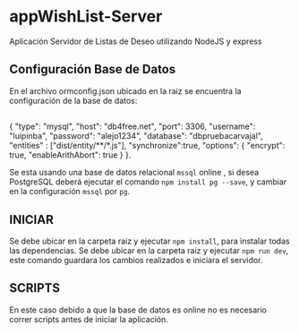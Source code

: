 # appWishList-Server
Aplicación Servidor de Listas de Deseo utilizando NodeJS y express
## Configuración Base de Datos
En el archivo ormconfig.json ubicado en la raiz se encuentra la configuración de la base de datos:
## 
{
    "type": "mysql",
    "host": "db4free.net",
    "port": 3306,
    "username": "luipinba",
    "password": "alejo1234",
    "database": "dbpruebacarvajal",
    "entities" : ["dist/entity/**/*.js"],
    "synchronize":true,
    "options": {
        "encrypt": true,
        "enableArithAbort": true
        }
 }.
 
Se esta usando una base de datos relacional `mssql` online , si desea PostgreSQL deberá ejecutar el comando `npm install pg --save`, y cambiar en la configuración `mssql` por `pg`. 
## INICIAR
Se debe ubicar en la carpeta raiz y ejecutar `npm install`, para instalar todas las dependencias.
Se debe ubicar en la carpeta raiz y ejecutar `npm run dev`, este comando guardara los cambios realizados e iniciara el servidor.
## SCRIPTS
En este caso debido a que la base de datos es online no es necesario correr scripts antes de iniciar la aplicación. 

